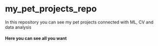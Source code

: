 # my_pet_projects_repo
In this repository you can see my pet projects connected with ML, CV and data analysis
#### Here you can see all you want
